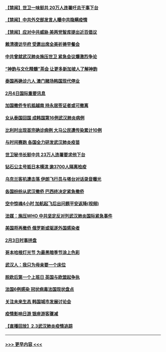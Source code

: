 #### [【禁闻】世卫一味挺共 20万人连署吁总干事下台](../pages/prog202/a102769445.md?t=02051022) 
#### [【禁闻】中共外交部发言人曝中共隐瞒疫情](../pages/prog202/a102769400.md?t=02051022) 
#### [【禁闻】应对中共威胁 美两党智库提出近百倡议](../pages/prog202/a102769357.md?t=02051022) 
#### [赖清德访华府  受邀出席全美祈祷早餐会](../pages/prog202/a102769350.md?t=02051022) 
#### [中共曾就武汉肺炎施压世卫 紧急会议爆激烈争论](../pages/prog202/a102769312.md?t=02051022) 
#### [“神韵与文化精髓”茶会 让更多新加坡人了解神韵](../pages/prog202/a102769286.md?t=02051022) 
#### [泰国再确诊六人 澳门赌场韩国现代停业](../pages/prog202/a102769239.md?t=02051022) 
#### [2月4日国际重要讯息](../pages/prog202/a102768884.md?t=02051022) 
#### [加国撤侨专机抵越南 持永居签证者或可撤离](../pages/prog202/a102768877.md?t=02051022) 
#### [女从泰国回国 成韩国第16例武汉肺炎病例](../pages/prog202/a102768669.md?t=02051022) 
#### [比利时出现首宗确诊病例 大马公民遭传染累计10例](../pages/prog202/a102768824.md?t=02051022) 
#### [与时间赛跑 各国全力研发武汉肺炎疫苗](../pages/prog202/a102768738.md?t=02051022) 
#### [世卫秘书长挺中共 23万人连署要求他下台](../pages/prog202/a102768717.md?t=02051022) 
#### [钻石公主号抵日本横滨 逾3700人隔离检疫](../pages/prog202/a102768714.md?t=02051022) 
#### [乌克兰客机遭击落 伊朗飞行员与塔台对话录音曝光](../pages/prog202/a102768645.md?t=02051022) 
#### [各国纷纷从武汉撤侨 巴西终决定紧急撤侨](../pages/prog202/a102768630.md?t=02051022) 
#### [空中惊魂4小时 加航起飞后出问题平安返降(视频)](../pages/prog202/a102768601.md?t=02051022) 
#### [法媒：施压WHO 中共坚定反对列武汉肺炎国际紧急事件](../pages/prog202/a102768584.md?t=02051022) 
#### [美国将再撤侨 俄罗斯或驱逐外国感染者](../pages/prog202/a102768247.md?t=02051022) 
#### [2月3日时事拼盘](../pages/prog202/a102768402.md?t=02051022) 
#### [哥本哈根灯光节 为最黑暗季节涂上色彩](../pages/prog202/a102768369.md?t=02051022) 
#### [武汉人：我只为母亲要一个床位](../pages/prog202/a102768250.md?t=02051022) 
#### [脱欧后第一个上班日 英国与欧盟起争执](../pages/prog202/a102768252.md?t=02051022) 
#### [法国6例感染 冠状病毒法国现状盘点](../pages/prog202/a102768157.md?t=02051022) 
#### [关注未来生态 韩国城市发展讨论会](../pages/prog202/a102768153.md?t=02051022) 
#### [疫情影响日游 银座游客骤减](../pages/prog202/a102768160.md?t=02051022) 
#### [【直播回放】2.3武汉肺炎疫情追踪](../pages/prog202/a102768128.md?t=02051022) 

----
#### [ >>> 更早内容 <<< ](../indexes/prog202-earlier.md)
